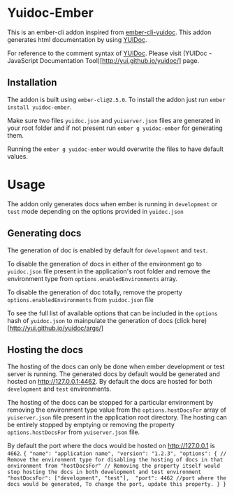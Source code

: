 # Yuidoc-Ember

This is an ember-cli addon inspired from [ember-cli-yuidoc](https://github.com/cibernox/ember-cli-yuidoc). This addon generates html documentation by using [YUIDoc](http://yuilibrary.com/).

For reference to the comment syntax of [YUIDoc](http://yuilibrary.com/). Please visit (YUIDoc - JavaScript Documentation Tool)[http://yui.github.io/yuidoc/] page.

## Installation

The addon is built using `ember-cli@2.5.0`. To install the addon just run `ember install yuidoc-ember`.

Make sure two files `yuidoc.json` and `yuiserver.json` files are generated in your root folder and if not present run `ember g yuidoc-ember` for generating them. 

Running the `ember g yuidoc-ember` would overwrite the files to have default values.

# Usage

The addon only generates docs when ember is running in `development` or `test` mode depending on the options provided in `yuidoc.json`

## Generating docs

The generation of doc is enabled by default for `development` and `test`.

To disable the generation of docs in either of the environment go to `yuidoc.json` file present in the application's root folder and remove the environment type from `options.enabledEnvironments` array.

To disable the generation of doc totally, remove the property `options.enabledEnvironments` from `yuidoc.json` file

To see the full list of available options that can be included in the `options` hash of `yuidoc.json` to mainpulate the generation of docs (click here)[http://yui.github.io/yuidoc/args/]

## Hosting the docs

The hosting of the docs can only be done when ember development or test server is running. The generated docs by default would be generated and hosted on http://127.0.0.1:4462. By default the docs are hosted for both `development` and `test` environments.

The hosting of the docs can be stopped for a particular environment by removing the environment type value from the `options.hostDocsFor` array of `yuiserver.json` file present in the application root directory. The hosting can be entirely stopped by emptying or removing the property `options.hostDocsFor` from `yuiserver.json` file.

By default the port where the docs would be hosted on http://127.0.0.1 is `4662`.
`
{
  "name": "application name",
  "version": "1.2.3",
  "options": {
    // Remove the environment type for disabling the hosting of docs in that environment from "hostDocsFor"
    // Removing the property itself would stop hosting the docs in both development and test environment
    "hostDocsFor": ["development", "test"], 
    "port": 4462 //port where the docs would be generated, To change the port, update this property.
  }
}
`
